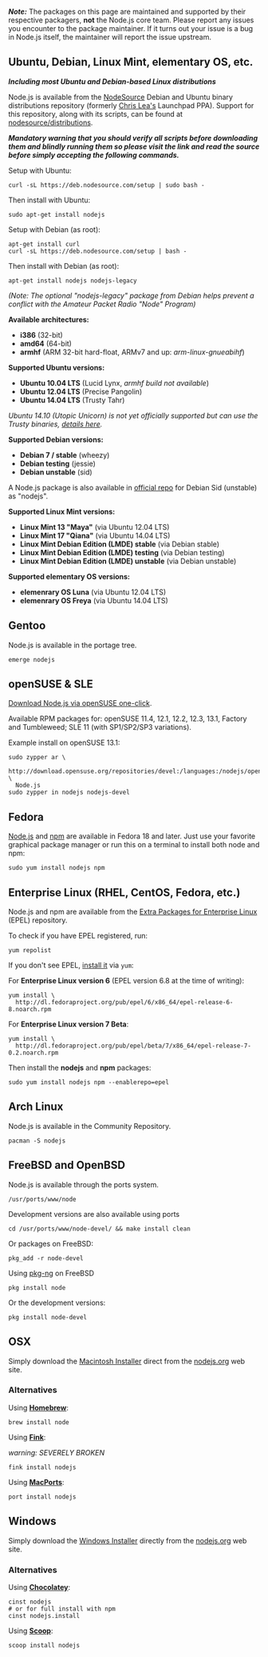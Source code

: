 ***Note:*** The packages on this page are maintained and supported by their respective packagers, **not** the Node.js core team. Please report any issues you encounter to the package maintainer. If it turns out your issue is a bug in Node.js itself, the maintainer will report the issue upstream.

## Ubuntu, Debian, Linux Mint, elementary OS, etc.

***Including most Ubuntu and Debian-based Linux distributions***

Node.js is available from the [NodeSource](https://nodesource.com) Debian and Ubuntu binary distributions repository (formerly [Chris Lea's](https://github.com/chrislea) Launchpad PPA). Support for this repository, along with its scripts, can be found at [nodesource/distributions](https://github.com/nodesource/distributions).

***Mandatory warning that you should verify all scripts before downloading them and blindly running them so please visit the link and read the source before simply accepting the following commands.***

Setup with Ubuntu:

```text
curl -sL https://deb.nodesource.com/setup | sudo bash -
```

Then install with Ubuntu:

```text
sudo apt-get install nodejs
```

Setup with Debian (as root):

```text
apt-get install curl
curl -sL https://deb.nodesource.com/setup | bash -
```

Then install with Debian (as root):

```text
apt-get install nodejs nodejs-legacy
```

*(Note: The optional "nodejs-legacy" package from Debian helps prevent a conflict with the Amateur Packet Radio "Node" Program)*

**Available architectures:**

* **i386** (32-bit)
* **amd64** (64-bit)
* **armhf** (ARM 32-bit hard-float, ARMv7 and up: _arm-linux-gnueabihf_)

**Supported Ubuntu versions:**

* **Ubuntu 10.04 LTS** (Lucid Lynx, *armhf build not available*)
* **Ubuntu 12.04 LTS** (Precise Pangolin)
* **Ubuntu 14.04 LTS** (Trusty Tahr)

*Ubuntu 14.10 (Utopic Unicorn) is not yet officially supported but can use the Trusty binaries, [details here](https://github.com/nodesource/distributions/issues/13).*

**Supported Debian versions:**

* **Debian 7 / stable** (wheezy)
* **Debian testing** (jessie)
* **Debian unstable** (sid)

A Node.js package is also available in [official repo](http://packages.debian.org/search?searchon=names&keywords=nodejs) for Debian Sid (unstable) as "nodejs".

**Supported Linux Mint versions:**

* **Linux Mint 13 "Maya"** (via Ubuntu 12.04 LTS)
* **Linux Mint 17 "Qiana"** (via Ubuntu 14.04 LTS)
* **Linux Mint Debian Edition (LMDE) stable** (via Debian stable)
* **Linux Mint Debian Edition (LMDE) testing** (via Debian testing)
* **Linux Mint Debian Edition (LMDE) unstable** (via Debian unstable)

**Supported elementary OS versions:**

* **elemenrary OS Luna** (via Ubuntu 12.04 LTS)
* **elemenrary OS Freya** (via Ubuntu 14.04 LTS)

## Gentoo

Node.js is available in the portage tree.

```text
emerge nodejs
```

## openSUSE & SLE

[Download Node.js via openSUSE one-click](http://software.opensuse.org/download.html?project=devel%3Alanguages%3Anodejs&package=nodejs).

Available RPM packages for: openSUSE 11.4, 12.1, 12.2, 12.3, 13.1, Factory and Tumbleweed; SLE 11 (with SP1/SP2/SP3 variations).

Example install on openSUSE 13.1:

```text
sudo zypper ar \
  http://download.opensuse.org/repositories/devel:/languages:/nodejs/openSUSE_13.1/ \
  Node.js
sudo zypper in nodejs nodejs-devel
```

## Fedora

[Node.js](https://apps.fedoraproject.org/packages/nodejs) and [npm](https://apps.fedoraproject.org/packages/npm) are available in Fedora 18 and later. Just use your favorite graphical package manager or run this on a terminal to install both node and npm:

```text
sudo yum install nodejs npm
```

## Enterprise Linux (RHEL, CentOS, Fedora, etc.)

Node.js and npm are available from the [Extra Packages for Enterprise Linux](https://fedoraproject.org/wiki/EPEL) (EPEL) repository.

To check if you have EPEL registered, run:

```text
yum repolist
```

If you don't see EPEL, [install it](https://fedoraproject.org/wiki/EPEL#How_can_I_use_these_extra_packages.3F
) via `yum`:

For **Enterprise Linux version 6** (EPEL version 6.8 at the time of writing):

```text
yum install \
  http://dl.fedoraproject.org/pub/epel/6/x86_64/epel-release-6-8.noarch.rpm
```

For **Enterprise Linux version 7 Beta**:

```text
yum install \
  http://dl.fedoraproject.org/pub/epel/beta/7/x86_64/epel-release-7-0.2.noarch.rpm
```

Then install the **nodejs** and **npm** packages:

```text
sudo yum install nodejs npm --enablerepo=epel
```

## Arch Linux

Node.js is available in the Community Repository.

```text
pacman -S nodejs
```

## FreeBSD and OpenBSD

Node.js is available through the ports system.

```text
/usr/ports/www/node
```

Development versions are also available using ports

```text
cd /usr/ports/www/node-devel/ && make install clean
```

Or packages on FreeBSD:

```text
pkg_add -r node-devel
```

Using [pkg-ng](https://wiki.freebsd.org/pkgng) on FreeBSD

```text
pkg install node
```

Or the development versions:

```text
pkg install node-devel
```

## OSX

Simply download the [Macintosh Installer](http://nodejs.org/#download) direct from the [nodejs.org](http://nodejs.org) web site.

### Alternatives

Using **[Homebrew](http://brew.sh/)**:

```text
brew install node
```

Using **[Fink](http://www.finkproject.org)**:

_warning: SEVERELY BROKEN_

```text
fink install nodejs
```

Using **[MacPorts](http://www.macports.org/)**:

```text
port install nodejs
```

## Windows

Simply download the [Windows Installer](http://nodejs.org/#download) directly from the [nodejs.org](http://nodejs.org) web site.

### Alternatives

Using **[Chocolatey](http://chocolatey.org)**:

```text
cinst nodejs
# or for full install with npm
cinst nodejs.install
```

Using **[Scoop](http://scoop.sh/)**:

```text
scoop install nodejs
```